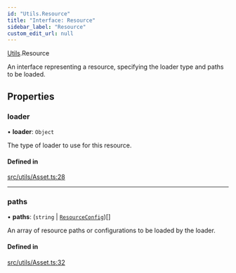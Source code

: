 ```yaml
---
id: "Utils.Resource"
title: "Interface: Resource"
sidebar_label: "Resource"
custom_edit_url: null
---
```


[Utils](../namespaces/Utils.md).Resource

An interface representing a resource, specifying the loader type and paths to be loaded.

## Properties

### loader

• **loader**: `Object`

The type of loader to use for this resource.

#### Defined in

[src/utils/Asset.ts:28](https://github.com/agargaro/three.ez/blob/ddf86ba/src/utils/Asset.ts#L28)

___

### paths

• **paths**: (`string` \| [`ResourceConfig`](Utils.ResourceConfig.md))[]

An array of resource paths or configurations to be loaded by the loader.

#### Defined in

[src/utils/Asset.ts:32](https://github.com/agargaro/three.ez/blob/ddf86ba/src/utils/Asset.ts#L32)
